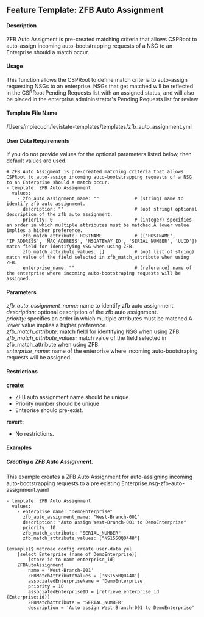 ## Feature Template: ZFB Auto Assignment
#### Description
ZFB Auto Assigment is pre-created matching criteria that allows CSPRoot to auto-assign incoming auto-bootstrapping requests of a NSG to an Enterprise should a match occur.

#### Usage
This function allows the CSPRoot to define match criteria to auto-assign requesting NSGs to an enterprise. NSGs that
get matched will be reflected in the CSPRoot Pending Requests list with an assigned status, and will also be placed in
the enterprise admininstrator's Pending Requests list for review

#### Template File Name
/Users/mpiecuch/levistate-templates/templates/zfb_auto_assignment.yml

#### User Data Requirements
If you do not provide values for the optional parameters listed below, then default values are used.

```
# ZFB Auto Assigment is pre-created matching criteria that allows CSPRoot to auto-assign incoming auto-bootstrapping requests of a NSG to an Enterprise should a match occur.
- template: ZFB Auto Assignment
  values:
    - zfb_auto_assignment_name: ""             # (string) name to identify zfb auto assignment.
      description: ""                          # (opt string) optional description of the zfb auto assignment.
      priority: 0                              # (integer) specifies an order in which multiple attributes must be matched.A lower value implies a higher preference.
      zfb_match_attribute: HOSTNAME            # (['HOSTNAME', 'IP_ADDRESS', 'MAC_ADDRESS', 'NSGATEWAY_ID', 'SERIAL_NUMBER', 'UUID']) match field for identifying NSG when using ZFB.
      zfb_match_attribute_values: []           # (opt list of string) match value of the field selected in zfb_match_attribute when using ZFB.
      enterprise_name: ""                      # (reference) name of the enterprise where incoming auto-bootstraping requests will be assigned.

```

#### Parameters
*zfb_auto_assignment_name:* name to identify zfb auto assignment.<br>
*description:* optional description of the zfb auto assignment.<br>
*priority:* specifies an order in which multiple attributes must be matched.A lower value implies a higher preference.<br>
*zfb_match_attribute:* match field for identifying NSG when using ZFB.<br>
*zfb_match_attribute_values:* match value of the field selected in zfb_match_attribute when using ZFB.<br>
*enterprise_name:* name of the enterprise where incoming auto-bootstraping requests will be assigned.<br>


#### Restrictions
**create:**
* ZFB auto assignment name should be unique.
* Priority number should be unique
* Enteprise should pre-exist.

**revert:**
* No restrictions.

#### Examples

##### Creating a ZFB Auto Assignment.
This example creates a ZFB Auto Assignment for auto-assigning incoming auto-bootstrapping requests to a pre existing Enterprise.nsg-zfb-auto-assignment.yaml
```
- template: ZFB Auto Assignment
  values:
    - enterprise_name: "DemoEnterprise"
      zfb_auto_assignment_name: "West-Branch-001"
      description: "Auto assign West-Branch-001 to DemoEnterprise"
      priority: 10
      zfb_match_attribute: "SERIAL_NUMBER"
      zfb_match_attribute_values: ["NS1550Q0448"]

```
```
(example)$ metroae config create user-data.yml
    [select Enterprise (name of DemoEnterprise)]
        [store id to name enterprise_id]
    ZFBAutoAssignment
        name = 'West-Branch-001'
        ZFBMatchAttributeValues = ['NS1550Q0448']
        associatedEnterpriseName = 'DemoEnterprise'
        priority = 10
        associatedEnterpriseID = [retrieve enterprise_id (Enterprise:id)]
        ZFBMatchAttribute = 'SERIAL_NUMBER'
        description = 'Auto assign West-Branch-001 to DemoEnterprise'

```
